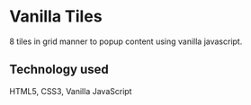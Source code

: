 # Vanilla Tiles

8 tiles in grid manner to popup content using vanilla javascript.

## Technology used

HTML5, CSS3, Vanilla JavaScript
